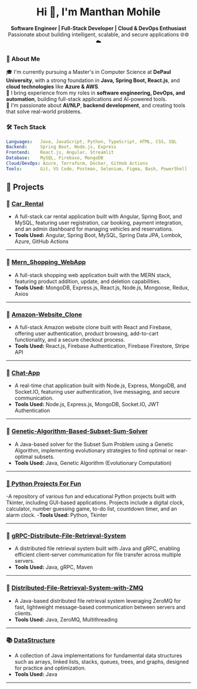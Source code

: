 <h1 align="center">Hi 👋, I'm Manthan Mohile</h1>

<p align="center">
  <b>Software Engineer | Full-Stack Developer | Cloud & DevOps Enthusiast</b><br/>
  Passionate about building intelligent, scalable, and secure applications 🌐⚙️☁️
</p>

### 🧠 About Me

🎓 I'm currently pursuing a Master's in Computer Science at **DePaul University**, with a strong foundation in **Java, Spring Boot, React.js**, and **cloud technologies** like **Azure & AWS**.  
💼 I bring experience from my roles in **software engineering, DevOps, and automation**, building full-stack applications and AI-powered tools.  
🚀 I'm passionate about **AI/NLP**, **backend development**, and creating tools that solve real-world problems.



### 🛠️ Tech Stack

```yaml
Languages:   Java, JavaScript, Python, TypeScript, HTML, CSS, SQL
Backend:     Spring Boot, Node.js, Express
Frontend:    React.js, Angular, Streamlit
Database:    MySQL, Firebase, MongoDB
Cloud/DevOps: Azure, Terraform, Docker, GitHub Actions
Tools:       Git, VS Code, Postman, Selenium, Figma, Bash, PowerShell

```

## 📂 Projects

### 🚗 [Car_Rental](https://github.com/Manthan2297/Car_Rental.git)
- A full-stack car rental application built with Angular, Spring Boot, and MySQL, featuring user registration, car booking, payment integration, and an admin dashboard for managing vehicles and reservations.
- **Tools Used:** Angular, Spring Boot, MySQL, Spring Data JPA, Lombok, Azure, GitHub Actions

---

### 🛒 [Mern_Shopping_WebApp](https://github.com/Manthan2297/MERN-Shopping-Store.git)
- A full-stack shopping web application built with the MERN stack, featuring product addition, update, and deletion capabilities.
- **Tools Used:** MongoDB, Express.js, React.js, Node.js, Mongoose, Redux, Axios

---

### 🛒 [Amazon-Website_Clone](https://github.com/Manthan2297/Amazon-Website_Clone.git)
- A full-stack Amazon website clone built with React and Firebase, offering user authentication, product browsing, add-to-cart functionality, and a secure checkout process.
- **Tools Used:** React.js, Firebase Authentication, Firebase Firestore, Stripe API

---

### 💬 [Chat-App](https://github.com/Manthan2297/Chat-App.git)
- A real-time chat application built with Node.js, Express, MongoDB, and Socket.IO, featuring user authentication, live messaging, and secure communication.
- **Tools Used:** Node.js, Express.js, MongoDB, Socket.IO, JWT Authentication

---

### 🧬 [Genetic-Algorithm-Based-Subset-Sum-Solver](https://github.com/Manthan2297/Genetic-Algorithm-Based-Subset-Sum-Solver.git)
- A Java-based solver for the Subset Sum Problem using a Genetic Algorithm, implementing evolutionary strategies to find optimal or near-optimal subsets.
- **Tools Used:** Java, Genetic Algorithm (Evolutionary Computation)

---
### [🐍 Python Projects For Fun](https://github.com/Manthan2297/Python-Projects.git)
-A repository of various fun and educational Python projects built with Tkinter, including GUI-based applications. Projects include a digital clock, calculator, number guessing game, to-do list, countdown timer, and an alarm clock.
-**Tools Used:** Python, Tkinter


---
### 📂 [gRPC-Distribute-File-Retrieval-System](https://github.com/Manthan2297/gRPC-Distribute-File-Retrieval-System.git)
- A distributed file retrieval system built with Java and gRPC, enabling efficient client-server communication for file transfer across multiple servers.
- **Tools Used:** Java, gRPC, Maven

---

### 📂 [Distributed-File-Retrieval-System-with-ZMQ](https://github.com/Manthan2297/Distributed-File-Retrieval-System-with-ZMQ.git)
- A Java-based distributed file retrieval system leveraging ZeroMQ for fast, lightweight message-based communication between servers and clients.
- **Tools Used:** Java, ZeroMQ, Multithreading

---

### 📚 [DataStructure](https://github.com/Manthan2297/DataStructure.git)
- A collection of Java implementations for fundamental data structures such as arrays, linked lists, stacks, queues, trees, and graphs, designed for practice and optimization.
- **Tools Used:** Java

---



